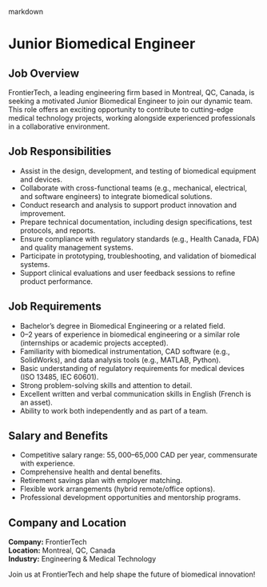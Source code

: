 markdown
# Junior Biomedical Engineer  

## Job Overview  
FrontierTech, a leading engineering firm based in Montreal, QC, Canada, is seeking a motivated Junior Biomedical Engineer to join our dynamic team. This role offers an exciting opportunity to contribute to cutting-edge medical technology projects, working alongside experienced professionals in a collaborative environment.  

## Job Responsibilities  
- Assist in the design, development, and testing of biomedical equipment and devices.  
- Collaborate with cross-functional teams (e.g., mechanical, electrical, and software engineers) to integrate biomedical solutions.  
- Conduct research and analysis to support product innovation and improvement.  
- Prepare technical documentation, including design specifications, test protocols, and reports.  
- Ensure compliance with regulatory standards (e.g., Health Canada, FDA) and quality management systems.  
- Participate in prototyping, troubleshooting, and validation of biomedical systems.  
- Support clinical evaluations and user feedback sessions to refine product performance.  

## Job Requirements  
- Bachelor’s degree in Biomedical Engineering or a related field.  
- 0–2 years of experience in biomedical engineering or a similar role (internships or academic projects accepted).  
- Familiarity with biomedical instrumentation, CAD software (e.g., SolidWorks), and data analysis tools (e.g., MATLAB, Python).  
- Basic understanding of regulatory requirements for medical devices (ISO 13485, IEC 60601).  
- Strong problem-solving skills and attention to detail.  
- Excellent written and verbal communication skills in English (French is an asset).  
- Ability to work both independently and as part of a team.  

## Salary and Benefits  
- Competitive salary range: $55,000–$65,000 CAD per year, commensurate with experience.  
- Comprehensive health and dental benefits.  
- Retirement savings plan with employer matching.  
- Flexible work arrangements (hybrid remote/office options).  
- Professional development opportunities and mentorship programs.  

## Company and Location  
**Company:** FrontierTech  
**Location:** Montreal, QC, Canada  
**Industry:** Engineering & Medical Technology  

Join us at FrontierTech and help shape the future of biomedical innovation!